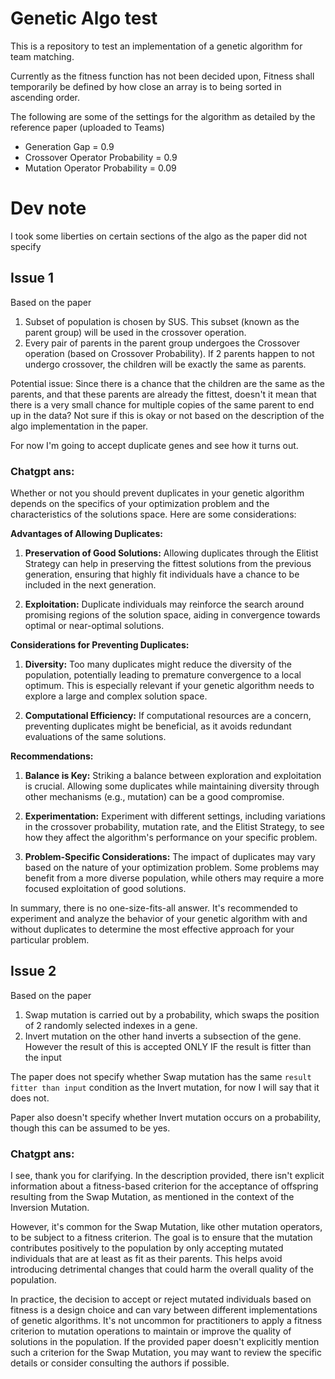 # Genetic Algo test

This is a repository to test an implementation of a genetic algorithm for team matching.

Currently as the fitness function has not been decided upon, Fitness shall temporarily be defined by how close an array is to being sorted in ascending order.

The following are some of the settings for the algorithm as detailed by the reference paper (uploaded to Teams)

- Generation Gap = 0.9
- Crossover Operator Probability = 0.9
- Mutation Operator Probability = 0.09



# Dev note

I took some liberties on certain sections of the algo as the paper did not specify

## Issue 1

Based on the paper

1. Subset of population is chosen by SUS. This subset (known as the parent group) will be used in the crossover operation.
2. Every pair of parents in the parent group undergoes the Crossover operation (based on Crossover Probability). If 2 parents happen to not undergo crossover, the children will be exactly the same as parents.

Potential issue: Since there is a chance that the children are the same as the parents, and that these parents are already the fittest, doesn't it mean that there is a very small chance for multiple copies of the same parent to end up in the data?
Not sure if this is okay or not based on the description of the algo implementation in the paper.

For now I'm going to accept duplicate genes and see how it turns out.

### Chatgpt ans:

Whether or not you should prevent duplicates in your genetic algorithm depends on the specifics of your optimization problem and the characteristics of the solutions space. Here are some considerations:

**Advantages of Allowing Duplicates:**
1. **Preservation of Good Solutions:** Allowing duplicates through the Elitist Strategy can help in preserving the fittest solutions from the previous generation, ensuring that highly fit individuals have a chance to be included in the next generation.

2. **Exploitation:** Duplicate individuals may reinforce the search around promising regions of the solution space, aiding in convergence towards optimal or near-optimal solutions.

**Considerations for Preventing Duplicates:**
1. **Diversity:** Too many duplicates might reduce the diversity of the population, potentially leading to premature convergence to a local optimum. This is especially relevant if your genetic algorithm needs to explore a large and complex solution space.

2. **Computational Efficiency:** If computational resources are a concern, preventing duplicates might be beneficial, as it avoids redundant evaluations of the same solutions.

**Recommendations:**
1. **Balance is Key:** Striking a balance between exploration and exploitation is crucial. Allowing some duplicates while maintaining diversity through other mechanisms (e.g., mutation) can be a good compromise.

2. **Experimentation:** Experiment with different settings, including variations in the crossover probability, mutation rate, and the Elitist Strategy, to see how they affect the algorithm's performance on your specific problem.

3. **Problem-Specific Considerations:** The impact of duplicates may vary based on the nature of your optimization problem. Some problems may benefit from a more diverse population, while others may require a more focused exploitation of good solutions.

In summary, there is no one-size-fits-all answer. It's recommended to experiment and analyze the behavior of your genetic algorithm with and without duplicates to determine the most effective approach for your particular problem.

## Issue 2

Based on the paper

1. Swap mutation is carried out by a probability, which swaps the position of 2 randomly selected indexes in a gene.
2. Invert mutation on the other hand inverts a subsection of the gene. However the result of this is accepted ONLY IF the result is fitter than the input

The paper does not specify whether Swap mutation has the same `result fitter than input` condition as the Invert mutation, for now I will say that it does not.

Paper also doesn't specify whether Invert mutation occurs on a probability, though this can be assumed to be yes.

### Chatgpt ans:

I see, thank you for clarifying. In the description provided, there isn't explicit information about a fitness-based criterion for the acceptance of offspring resulting from the Swap Mutation, as mentioned in the context of the Inversion Mutation.

However, it's common for the Swap Mutation, like other mutation operators, to be subject to a fitness criterion. The goal is to ensure that the mutation contributes positively to the population by only accepting mutated individuals that are at least as fit as their parents. This helps avoid introducing detrimental changes that could harm the overall quality of the population.

In practice, the decision to accept or reject mutated individuals based on fitness is a design choice and can vary between different implementations of genetic algorithms. It's not uncommon for practitioners to apply a fitness criterion to mutation operations to maintain or improve the quality of solutions in the population. If the provided paper doesn't explicitly mention such a criterion for the Swap Mutation, you may want to review the specific details or consider consulting the authors if possible.
